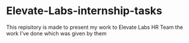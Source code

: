 # Elevate-Labs-internship-tasks
This repisitory is made to present my work to Elevate Labs HR Team the work I've done which was given by them
